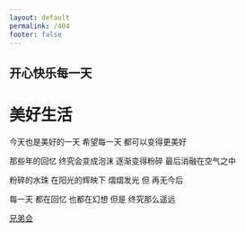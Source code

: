```yaml
---
layout: default
permalink: /404
footer: false
---
```

## 开心快乐每一天

<h1>美好生活</h1>
今天也是美好的一天
希望每一天
都可以变得更美好

那些年的回忆
终究会变成泡沫
逐渐变得粉碎
最后消融在空气之中

粉碎的水珠
在阳光的辉映下
熠熠发光
但
再无今后

每一天
都在回忆
也都在幻想
但是
终究那么遥远

<a href="https://www.baidu.com">兄弟会</a>







